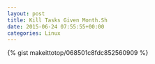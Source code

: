 ```yaml
---
layout: post                                                                                                              
title: Kill Tasks Given Month.Sh                                                                                                                       
date: 2015-06-24 07:55:55+00:00                                                                                                                        
categories: Linux                                                                                                                
---                                                                                                                              
```


{% gist makeittotop/068501c8fdc852560909 %}                                                                                                           

